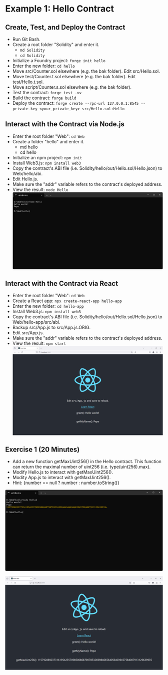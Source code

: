 # Example 1: Hello Contract

## Create, Test, and Deploy the Contract
+ Run Git Bash.
+ Create a root folder "Solidity" and enter it.
  - `md Solidity`
  - `cd Solidity`
+ Initialize a Foundry project: `forge init hello`
+ Enter the new folder: `cd hello`
+ Move src/Counter.sol elsewhere (e.g. the bak folder). Edit src/Hello.sol.
+ Move test/Counter.t.sol elsewhere (e.g. the bak folder). Edit test/Hello.t.sol.
+ Move script/Counter.s.sol elsewhere (e.g. the bak folder).
+ Test the contract: `forge test -vv`
+ Build the contract: `forge build`
+ Deploy the contract: `forge create --rpc-url 127.0.0.1:8545 --private-key <your_private_key> src/Hello.sol:Hello`

## Interact with the Contract via Node.js
+ Enter the root folder "Web": `cd Web`
+ Create a folder "hello" and enter it.
  - md hello
  - cd hello
+ Initialize an npm project: `npm init`
+ Install Web3.js: `npm install web3`
+ Copy the contract's ABI file (i.e. Solidity/hello/out/Hello.sol/Hello.json) to Web/hello/abi.
+ Edit Hello.js.
+ Make sure the "addr" variable refers to the contract's deployed address.
+ View the result: `node Hello`
![image](/solidity/img/hello.png)

## Interact with the Contract via React
+ Enter the root folder "Web": `cd Web`
+ Create a React app: `npx create-react-app hello-app`
+ Enter the new folder: `cd hello-app`
+ Install Web3.js: `npm install web3`
+ Copy the contract's ABI file (i.e. Solidity/hello/out/Hello.sol/Hello.json) to Web/hello-app/src/abi.
+ Backup src/App.js to src/App.js.ORIG.
+ Edit src/App.js.
+ Make sure the "addr" variable refers to the contract's deployed address.
+ View the result: `npm start`
![image](/solidity/img/hello-app.png)

## Exercise 1 (20 Minutes)
+ Add a new function getMaxUint256() in the Hello contract. This function can return the maximal number of uint256 (i.e. type(uint256).max).
+ Modify Hello.js to interact with getMaxUint256().
+ Modity App.js to interact with getMaxUint256().
+ Hint: {number == null ? number : number.toString()}

![image](/solidity/img/hello2.png)

![image](/solidity/img/hello2-app.png)
